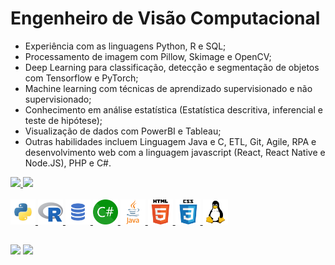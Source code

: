 <h1>Engenheiro de Visão Computacional</h1>
<ul>
<li>Experiência com as linguagens Python, R e SQL;</li>
<li>Processamento de imagem com Pillow, Skimage e OpenCV;</li>
<li>Deep Learning para classificação, detecção e segmentação de objetos com Tensorflow e PyTorch;</li>
<li>Machine learning com técnicas de aprendizado supervisionado e não supervisionado;</li>
<li>Conhecimento em análise estatística (Estatística descritiva, inferencial e teste de hipótese);</li>
<li>Visualização de dados com PowerBI e Tableau;</li>
<li>Outras habilidades incluem Linguagem Java e C, ETL, Git, Agile, RPA e desenvolvimento web com a linguagem javascript (React, React Native e Node.JS), PHP e C#.</li>
</ul>


<div style="display: inline_block">
  <a href="https://github.com/luizfmello01">
  <img height="160em" src="https://github-readme-stats.vercel.app/api?username=luizfmello01&show_icons=true&theme=dracula&include_all_commits=true&count_private=true"/>
  <img height="160em" src="https://github-readme-stats.vercel.app/api/top-langs/?username=luizfmello01&layout=compact&langs_count=10&theme=dracula"/>
</div>

<div style="display: inline_block"><br>
  <img height="40" width="40" src="https://raw.githubusercontent.com/github/explore/80688e429a7d4ef2fca1e82350fe8e3517d3494d/topics/python/python.png">
  <img height="40" width="40" src="https://raw.githubusercontent.com/github/explore/80688e429a7d4ef2fca1e82350fe8e3517d3494d/topics/r/r.png">
  <img height="40" width="40" src="https://raw.githubusercontent.com/github/explore/80688e429a7d4ef2fca1e82350fe8e3517d3494d/topics/sql/sql.png">
  <img height="40" width="40" src="https://raw.githubusercontent.com/github/explore/80688e429a7d4ef2fca1e82350fe8e3517d3494d/topics/csharp/csharp.png">
  <img height="40" width="40" src="https://raw.githubusercontent.com/github/explore/80688e429a7d4ef2fca1e82350fe8e3517d3494d/topics/java/java.png">
  <img height="40" width="40" src="https://raw.githubusercontent.com/github/explore/80688e429a7d4ef2fca1e82350fe8e3517d3494d/topics/html/html.png">
  <img height="40" width="40" src="https://raw.githubusercontent.com/github/explore/80688e429a7d4ef2fca1e82350fe8e3517d3494d/topics/css/css.png">
  <img height="40" width="40" src="https://raw.githubusercontent.com/github/explore/80688e429a7d4ef2fca1e82350fe8e3517d3494d/topics/linux/linux.png">
</div>

##

<div> 
  <a target="_blank" href="mailto:luizf.mello@hotmail.com"><img src="https://img.shields.io/badge/-Outlook-%23333?style=for-the-badge&logo=gmail&logoColor=white"></a>
  <a target="_blank" href="https://www.linkedin.com/in/luizfmello01/" target="_blank"><img src="https://img.shields.io/badge/-LinkedIn-%230077B5?style=for-the-badge&logo=linkedin&logoColor=white"></a> 
</div>
